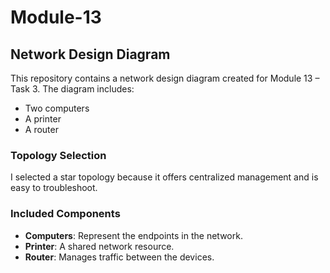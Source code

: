 # Module-13

## Network Design Diagram

This repository contains a network design diagram created for Module 13 – Task 3. The diagram includes:
- Two computers
- A printer
- A router

### Topology Selection
I selected a star topology because it offers centralized management and is easy to troubleshoot. 

### Included Components
- **Computers**: Represent the endpoints in the network.
- **Printer**: A shared network resource.
- **Router**: Manages traffic between the devices.
